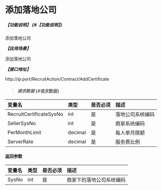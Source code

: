 # 添加落地公司
##### _【功能说明】_ {#【功能说明】}

添加落地公司


_**【应用场景】**_

添加落地公司


_**【接口地址】**_

http://ip:port/RecruitAction/Contract/AddCertificate

> #### _请求数据_ {#请求数据}

| 变量名 | 类型 | 是否必须 | 描述 |
| :--- | :--- | :--- | :--- |
| RecruitCertificateSysNo| int | 是 | 落地公司系统编码 |
| SellerSysNo| int | 是 |商家系统编码 |
| PerMonthLimit| decimal | 是 |每人单月限额 |
| ServerRate| decimal | 是 |服务费比例|




#### 返回参数

| 变量名 | 类型 | 是否必须 | 描述 |
| :--- | :--- | :--- | :--- |
| SysNo| int | 是 | 商家下的落地公司系统编码 |